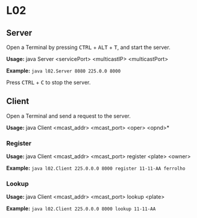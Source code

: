 # L02

## Server

Open a Terminal by pressing <kbd>CTRL</kbd> + <kbd>ALT</kbd> + <kbd>T</kbd>, and start the server.

**Usage:** java Server \<servicePort\> \<multicastIP\> \<multicastPort\>

**Example:** ```java l02.Server 8080 225.0.0 8000```

Press <kbd>CTRL</kbd> + <kbd>C</kbd> to stop the server.


## Client

Open a Terminal and send a request to the server.

**Usage:** java Client \<mcast_addr\> \<mcast_port\> \<oper\> \<opnd\>*

### Register

**Usage:** java Client \<mcast_addr\> \<mcast_port\> register \<plate\> \<owner\>

**Example:** ```java l02.Client 225.0.0.0 8000 register 11-11-AA ferrolho```


### Lookup

**Usage:** java Client \<mcast_addr\> \<mcast_port\> lookup \<plate\>

**Example:** ```java l02.Client 225.0.0.0 8000 lookup 11-11-AA```
